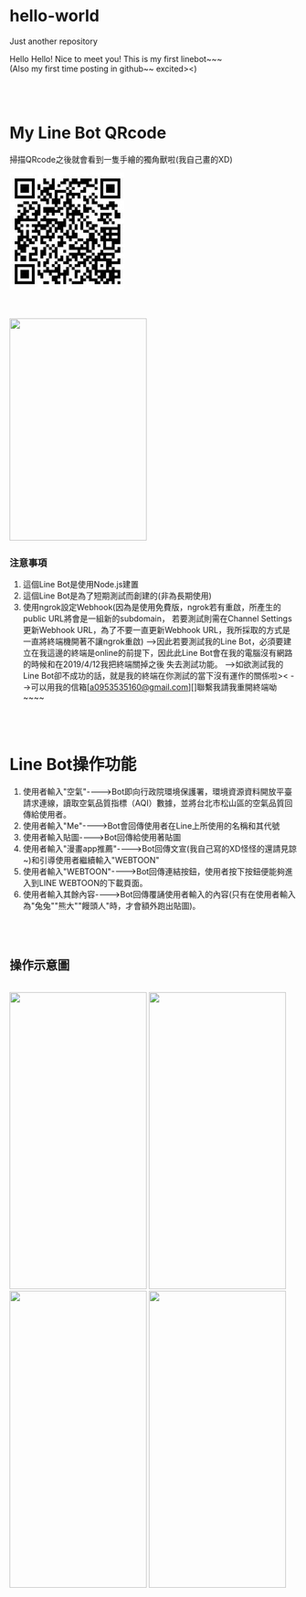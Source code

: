 # hello-world
Just another repository

Hello Hello! Nice to meet you!
This is my first linebot~~~
<br />
(Also my first time posting in github~~ excited><)

<br /> 
<br />

# My Line Bot QRcode

掃描QRcode之後就會看到一隻手繪的獨角獸啦(我自己畫的XD)


![image](https://github.com/a0193034/hello-world/blob/master/QR_code.jpg)

<br />
<br />

<img width="240" height="389" src="https://i.imgur.com/b7lg7KE.jpg"/>

<br />

### 注意事項
1. 這個Line Bot是使用Node.js建置
2. 這個Line Bot是為了短期測試而創建的(非為長期使用)
3. 使用ngrok設定Webhook(因為是使用免費版，ngrok若有重啟，所產生的public URL將會是一組新的subdomain，
   若要測試則需在Channel Settings更新Webhook URL，為了不要一直更新Webhook URL，我所採取的方式是一直將終端機開著不讓ngrok重啟)
  -->因此若要測試我的Line Bot，必須要建立在我這邊的終端是online的前提下，因此此Line Bot會在我的電腦沒有網路的時候和在2019/4/12我把終端關掉之後
     失去測試功能。
  -->如欲測試我的Line Bot卻不成功的話，就是我的終端在你測試的當下沒有運作的關係啦><
  -->可以用我的信箱[a0953535160@gmail.com][]聯繫我請我重開終端呦~~~~

<br />
<br />

# Line Bot操作功能
1. 使用者輸入"空氣"---->Bot即向行政院環境保護署，環境資源資料開放平臺請求連線，讀取空氣品質指標（AQI）數據，並將台北市松山區的空氣品質回傳給使用者。
2. 使用者輸入"Me"---->Bot會回傳使用者在Line上所使用的名稱和其代號
3. 使用者輸入貼圖---->Bot回傳給使用著貼圖
4. 使用者輸入"漫畫app推薦"---->Bot回傳文宣(我自己寫的XD怪怪的還請見諒~)和引導使用者繼續輸入"WEBTOON"
5. 使用者輸入"WEBTOON"---->Bot回傳連結按鈕，使用者按下按鈕便能夠進入到LINE WEBTOON的下載頁面。
6. 使用者輸入其餘內容---->Bot回傳覆誦使用者輸入的內容(只有在使用者輸入為"兔兔""熊大""饅頭人"時，才會額外跑出貼圖)。

<br />
<br />

## 操作示意圖

<br />
<img width="240" height="520" src="https://i.imgur.com/kCdOKzo.jpg"/>
<img width="240" height="520" src="https://i.imgur.com/NWrVkjE.jpg"/>
<img width="240" height="520" src="https://i.imgur.com/8rUmADr.jpg"/>
<img width="240" height="520" src="https://i.imgur.com/80zBHhR.jpg"/>






